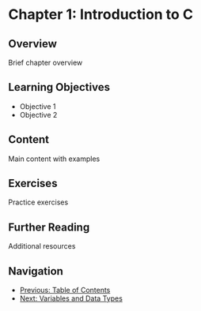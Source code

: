 # Chapter 1: Introduction to C

## Overview
Brief chapter overview

## Learning Objectives
- Objective 1
- Objective 2

## Content
Main content with examples

## Exercises
Practice exercises

## Further Reading
Additional resources

## Navigation
- [Previous: Table of Contents](../README.md)
- [Next: Variables and Data Types](02-variables.md)